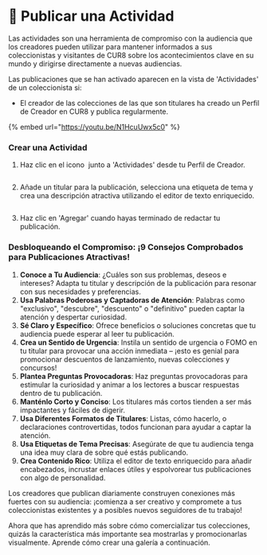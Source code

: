# 📢 Publicar una Actividad

Las actividades son una herramienta de compromiso con la audiencia que los creadores pueden utilizar para mantener informados a sus coleccionistas y visitantes de CUR8 sobre los acontecimientos clave en su mundo y dirigirse directamente a nuevas audiencias.

Las publicaciones que se han activado aparecen en la vista de 'Actividades' de un coleccionista si:

* El creador de las colecciones de las que son titulares ha creado un Perfil de Creador en CUR8 y publica regularmente.

{% embed url="https://youtu.be/N1HcuUwx5c0" %}

### Crear una Actividad

1. Haz clic en el icono <img src="../.gitbook/assets/Screenshot 2024-07-09 at 14.25.39.png" alt="" data-size="line"> junto a 'Actividades' desde tu Perfil de Creador.

<figure><img src="../.gitbook/assets/Screenshot 2024-09-20 at 15.56.18.png" alt=""><figcaption></figcaption></figure>

2. Añade un titular para la publicación, selecciona una etiqueta de tema y crea una descripción atractiva utilizando el editor de texto enriquecido.

<figure><img src="../.gitbook/assets/Screenshot 2024-07-09 at 15.13.27.png" alt=""><figcaption></figcaption></figure>

3. Haz clic en 'Agregar' cuando hayas terminado de redactar tu publicación.

### Desbloqueando el Compromiso: ¡9 Consejos Comprobados para Publicaciones Atractivas! <a href="#unlocking-engagement-10-proven-tips-for-captivating-posts" id="unlocking-engagement-10-proven-tips-for-captivating-posts"></a>

1. **Conoce a Tu Audiencia**: ¿Cuáles son sus problemas, deseos e intereses? Adapta tu titular y descripción de la publicación para resonar con sus necesidades y preferencias.
2. **Usa Palabras Poderosas y Captadoras de Atención**: Palabras como "exclusivo", "descubre", "descuento" o "definitivo" pueden captar la atención y despertar curiosidad.
3. **Sé Claro y Específico**: Ofrece beneficios o soluciones concretas que tu audiencia puede esperar al leer tu publicación.
4. **Crea un Sentido de Urgencia**: Instila un sentido de urgencia o FOMO en tu titular para provocar una acción inmediata – ¡esto es genial para promocionar descuentos de lanzamiento, nuevas colecciones y concursos!
5. **Plantea Preguntas Provocadoras**: Haz preguntas provocadoras para estimular la curiosidad y animar a los lectores a buscar respuestas dentro de tu publicación.
6. **Manténlo Corto y Conciso**: Los titulares más cortos tienden a ser más impactantes y fáciles de digerir.
7. **Usa Diferentes Formatos de Titulares**: Listas, cómo hacerlo, o declaraciones controvertidas, todos funcionan para ayudar a captar la atención.
8. **Usa Etiquetas de Tema Precisas**: Asegúrate de que tu audiencia tenga una idea muy clara de sobre qué estás publicando.
9. **Crea Contenido Rico**: Utiliza el editor de texto enriquecido para añadir encabezados, incrustar enlaces útiles y espolvorear tus publicaciones con algo de personalidad.

Los creadores que publican diariamente construyen conexiones más fuertes con su audiencia: ¡comienza a ser creativo y compromete a tus coleccionistas existentes y a posibles nuevos seguidores de tu trabajo!

Ahora que has aprendido más sobre cómo comercializar tus colecciones, quizás la característica más importante sea mostrarlas y promocionarlas visualmente. Aprende cómo crear una galería a continuación.